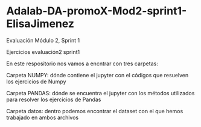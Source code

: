 # Adalab-DA-promoX-Mod2-sprint1-ElisaJimenez
Evaluación Módulo 2, Sprint 1



Ejercicios evaluación2 sprint1

En este respositorio nos vamos a encntrar con tres carpetas:

Carpeta NUMPY: dónde contiene el jupyter con el códigos que resuelven los ejercicios de Numpy

Carpeta PANDAS: dónde se encuentra el jupyter con los métodos utilizados para resolver los ejercicios de Pandas

Carpeta datos: dentro podemos encontrar el dataset con el que hemos trabajado en ambos archivos
